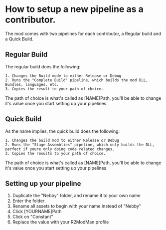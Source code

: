 # How to setup a new pipeline as a contributor.

The mod comes with two pipelines for each contributor, a Regular build and a Quick Build.

## Regular Build

The regular build does the following:

	1. Changes the Build mode to either Release or Debug
	2. Runs the "Complete Build" pipeline, which builds the mod DLL, Bundles, languages, etc.
	3. Copies the result to your path of choice.

The path of choice is what's called as [NAME]Path, you'll be able to change it's value once you start setting up your pipelines.

## Quick Build

As the name implies, the quick build does the following:

	1. Changes the build mod to either Release or Debug
	2. Runs the "Stage Assemblies" pipeline, which only builds the DLL, perfect if youre only doing code related changes.
	3. Copies the results to your path of choice.

The path of choice is what's called as [NAME]Path, you'll be able to change it's value once you start setting up your pipelines.

## Setting up your pipeline

1. Duplicate the "Nebby" folder, and rename it to your own name
2. Enter the folder
3. Rename all assets to begin with your name instead of "Nebby"
4. Click [YOURNAME]Path
5. Click on "Constant"
6. Replace the value with your R2ModMan profile